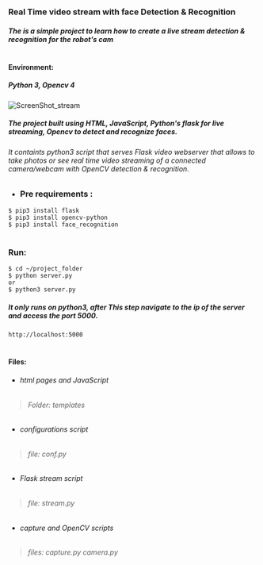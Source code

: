  ### Real Time video stream with face Detection & Recognition 
##### The is a simple project to learn how to create a live stream detection & recognition for the robot's cam 
#
#### Environment:
##### Python 3, Opencv 4
![ScreenShot_stream](https://user-images.githubusercontent.com/49666154/124705190-40acfd80-dec3-11eb-8d7d-ae8f4b83310c.png)
##### The project built using HTML, JavaScript, Python's flask for live streaming, Opencv to detect and recognize faces. 
###### It containts python3 script that serves Flask video webserver that allows to take photos or see real time video streaming of a connected camera/webcam with OpenCV detection & recognition.

- ### Pre requirements : 
 ````
 $ pip3 install flask 
 $ pip3 install opencv-python
 $ pip3 install face_recognition 
 ````
 #
### Run:
````
$ cd ~/project_folder 
$ python server.py 
or
$ python3 server.py 
````
##### It only runs on python3, after This step navigate to the ip of the server and access the port 5000.
`` http://localhost:5000 ``
#
#### Files: 
- ###### html pages and JavaScript
> ###### Folder: templates
- ###### configurations script 
> ###### file: conf.py
- ###### Flask stream script 
> ###### file: stream.py
- ###### capture and OpenCV scripts
> ###### files: capture.py camera.py


